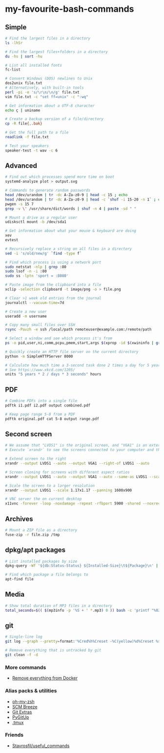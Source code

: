# my-favourite-bash-commands

## Simple
```bash
# Find the largest files in a directory
ls -lhSr

# Find the largest files+folders in a directory
du -hs | sort -hu

# List all installed fonts
fc-list

# Convert Windows (DOS) newlines to Unix
dos2unix file.txt
# Alternatively, with built-in tools
perl -pi -e 's/\r\n/\n/g' file.txt
vim file.txt -c "set ff=unix" -c ":wq"

# Get information about a UTF-8 character
echo ϛ | uniname

# Create a backup version of a file/directory
cp -R file{,.bak}

# Get the full path to a file
readlink -f file.txt

# Test your speakers
speaker-test -t wav -c 6
```

## Advanced
```bash
# Find out which processes spend more time on boot
systemd-analyze plot > output.svg

# Commands to generate random passwords
head /dev/urandom | tr -dc A-Za-z0-9 | head -c 15 ; echo
head /dev/urandom | tr -dc A-Za-z0-9 | head -c `shuf -i 15-20 -n 1` ; echo
pwgen -s 15 7
grep -v \' /usr/share/dict/words | shuf -n 4 | paste -sd " "

# Mount a drive as a regular user
udisksctl mount -b /dev/sda1

# Get information about what your mouse & keyboard are doing
xev
evtest

# Recursively replace a string on all files in a directory
sed -i 's/old/new/g' `find -type f`

# Find which process is using a network port
sudo netstat -nlp | grep :80
sudo lsof -n -i :80
sudo ss -lptn 'sport = :8080'

# Paste image from the clipboard into a file
xclip -selection clipboard -t image/png -o > file.png

# Clear >1 week old entries from the journal
journalctl --vacuum-time=7d

# Create a new user
useradd -m username

# Copy many small files over SSH
rsync -Pavzh -e ssh /local/path remoteuser@example.com:/remote/path

# Select a window and see which process it's from
ps -o pid,user,ni,comm,pcpu,pmem,start,args $(xprop -id $(xwininfo | grep "Window id" | awk '{print $4}') | grep _NET_WM_PID | awk '{print $3}')

# Quickly create an HTTP file server on the current directory
python -m SimpleHTTPServer 8000

# Calculate how much time a 3-second task done 2 times a day for 5 years spends in hours
# See https://www.xkcd.com/1205/
units "5 years * 2 / days * 3 seconds" hours
```

## PDF
```bash
# Combine PDFs into a single file
pdftk i1.pdf i2.pdf output combined.pdf

# Keep page range 5-8 from a PDF
pdftk original.pdf cat 5-8 output range.pdf
```

## Second screen
```bash
# We assume that "LVDS1" is the original screen, and "VGA1" is an external screen.
# Execute `xrandr` to see the screens connected to your computer and their resolutions.

# Extend screen to the right
xrandr --output LVDS1 --auto --output VGA1 --right-of LVDS1 --auto

# Screen cloning for screens with different aspect ratios
xrandr --output LVDS1 --auto --output VGA1 --auto --same-as LVDS1 --scale 1.33x1

# Scale the screen to a larger resolution
xrandr --output LVDS1 --scale 1.17x1.17 --panning 1600x900

# VNC server the on current desktop
x11vnc -forever -loop -noxdamage -repeat -rfbport 5900 -shared --noxrecord
```

## Archives
```bash
# Mount a ZIP file as a directory
fuse-zip -r file.zip /tmp
```

## dpkg/apt packages
```bash
# List installed packages by size
dpkg-query -Wf '${db:Status-Status} ${Installed-Size}\t${Package}\n' | sed -ne 's/^installed //p'|sort -n

# Find which package a file belongs to
apt-find file
```

## Media
```bash
# Show total duration of MP3 files in a directory
total_seconds=$(( $(mp3info -p '%S + ' *.mp3) 0 )) bash -c 'printf "%02d:%02d:%02d\n" $((total_seconds / 3600)) $(((total_seconds % 3600) / 60)) $((total_seconds % 60))'
```

## git
```bash
# Single-line log
git log --graph --pretty=format:'%Cred%h%Creset -%C(yellow)%d%Creset %s %Cgreen(%cr) %C(bold blue)<%an>%Creset' --abbrev-commit

# Remove everything that is untracked by git
git clean -f -d
```

### More commands
- [Remove everything from Docker](https://gist.github.com/beeman/aca41f3ebd2bf5efbd9d7fef09eac54d)

### Alias packs & utilities
- [oh-my-zsh](https://github.com/robbyrussell/oh-my-zsh)
- [SCM Breeze](https://github.com/scmbreeze/scm_breeze)
- [Git Extras](https://github.com/tj/git-extras)
- [PyGitUp](https://github.com/msiemens/PyGitUp)
- [.tmux](https://github.com/gpakosz/.tmux)

### Friends
- [Stavrosfil/useful_commands](https://github.com/Stavrosfil/useful_commands)
